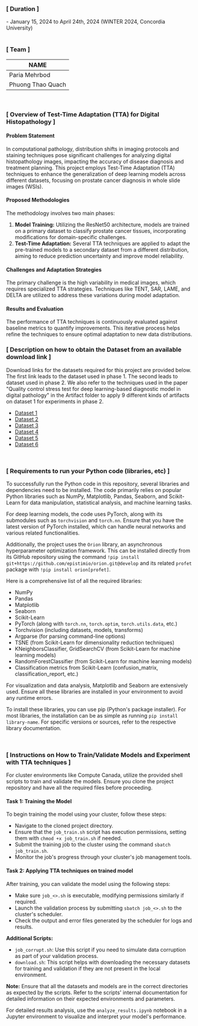 <h3>[ Duration ]</h3>
- January 15, 2024 to April 24th, 2024 (WINTER 2024, Concordia University)


<br>
<br>

<h3>[ Team ]</h3>

| NAME |
| --- |
| Paria Mehrbod | 
| Phuong Thao Quach |

<br>

<h3>[ Overview of Test-Time Adaptation (TTA) for Digital Histopathology ]</h3>

<h4>Problem Statement</h4>
<p>
  In computational pathology, distribution shifts in imaging protocols and staining techniques pose significant challenges for analyzing digital histopathology images, impacting the accuracy of disease diagnosis and treatment planning. This project employs Test-Time Adaptation (TTA) techniques to enhance the generalization of deep learning models across different datasets, focusing on prostate cancer diagnosis in whole slide images (WSIs).
</p>

<h4>Proposed Methodologies</h4>
<p>
  The methodology involves two main phases:
</p>
<ol>
  <li>
    <strong>Model Training:</strong> Utilizing the ResNet50 architecture, models are trained on a primary dataset to classify prostate cancer tissues, incorporating modifications for domain-specific challenges.
  </li>
  <li>
    <strong>Test-Time Adaptation:</strong> Several TTA techniques are applied to adapt the pre-trained models to a secondary dataset from a different distribution, aiming to reduce prediction uncertainty and improve model reliability.
  </li>
</ol>

<h4>Challenges and Adaptation Strategies</h4>
<p>
  The primary challenge is the high variability in medical images, which requires specialized TTA strategies. Techniques like TENT, SAR, LAME, and DELTA are utilized to address these variations during model adaptation.
</p>

<h4>Results and Evaluation</h4>
<p>
  The performance of TTA techniques is continuously evaluated against baseline metrics to quantify improvements. This iterative process helps refine the techniques to ensure optimal adaptation to new data distributions.
</p>


<h3>[ Description on how to obtain the Dataset from an available download link ]</h3>
<p>
  Download links for the datasets required for this project are provided below. The first link leads to the dataset used in phase 1. The second leads to dataset used in phase 2. We also refer to the techniques used in the paper "Quality control stress test for deep learning-based diagnostic model in digital pathology" in the Artifact folder to apply 9 different kinds of artifacts on dataset 1 for experiments in phase 2. 
</p>
<ul>
  <li>
    <a href="https://zenodo.org/records/4789576/files/02_training_native.tar?download=1">Dataset 1</a>
  </li>
  <li>
    <a href="https://zenodo.org/records/4789576/files/01_case_western_native.tar?download=1">Dataset 2</a>
  </li>
  <li>
    <a href="https://zenodo.org/records/4789576/files/03_wns_leica_native.tar?download=1">Dataset 3</a>
  </li>
  <li>
    <a href="https://zenodo.org/records/4789576/files/04_wns_hama_native.tar?download=1">Dataset 4</a>
  </li>
  <li>
    <a href="https://zenodo.org/records/4904569/files/05_wns_glis_native.tar?download=1">Dataset 5</a>
  </li>
  <li>
    <a href="https://zenodo.org/records/4904569/files/06_ukk_native.tar?download=1">Dataset 6</a>
  </li>
</ul>
<br>

<h3>[ Requirements to run your Python code (libraries, etc) ]</h3>
  <p>
  To successfully run the Python code in this repository, several libraries and dependencies need to be installed. The code primarily relies on popular Python libraries such as NumPy, Matplotlib, Pandas, Seaborn, and Scikit-Learn for data manipulation, statistical analysis, and machine learning tasks.
</p>
<p>
  For deep learning models, the code uses PyTorch, along with its submodules such as <code>torchvision</code> and <code>torch.nn</code>. Ensure that you have the latest version of PyTorch installed, which can handle neural networks and various related functionalities.
</p>
<p>
  Additionally, the project uses the <code>Orion</code> library, an asynchronous hyperparameter optimization framework. This can be installed directly from its GitHub repository using the command <code>!pip install git+https://github.com/epistimio/orion.git@develop</code> and its related <code>profet</code> package with <code>!pip install orion[profet]</code>.
</p>
<p>Here is a comprehensive list of all the required libraries:</p>
<ul>
  <li>NumPy</li>
  <li>Pandas</li>
  <li>Matplotlib</li>
  <li>Seaborn</li>
  <li>Scikit-Learn</li>
  <li>PyTorch (along with <code>torch.nn</code>, <code>torch.optim</code>, <code>torch.utils.data</code>, etc.)</li>
  <li>Torchvision (including datasets, models, transforms)</li>
  <li>Argparse (for parsing command-line options)</li>
  <li>TSNE (from Scikit-Learn for dimensionality reduction techniques)</li>
  <li>KNeighborsClassifier, GridSearchCV (from Scikit-Learn for machine learning models)</li>
  <li>RandomForestClassifier (from Scikit-Learn for machine learning models)</li>
  <li>Classification metrics from Scikit-Learn (confusion_matrix, classification_report, etc.)</li>
</ul>
<p>
  For visualization and data analysis, Matplotlib and Seaborn are extensively used. Ensure all these libraries are installed in your environment to avoid any runtime errors.
</p>
<p>
  To install these libraries, you can use pip (Python's package installer). For most libraries, the installation can be as simple as running <code>pip install library-name</code>. For specific versions or sources, refer to the respective library documentation.
</p>

<br>
<h3>[ Instructions on How to Train/Validate Models and Experiment with TTA techniques ]</h3>

<p>For cluster environments like Compute Canada, utilize the provided shell scripts to train and validate the models. Ensure you clone the project repository and have all the required files before proceeding.</p>
    
<h4>Task 1: Training the Model</h4>
<p> To begin training the model using your cluster, follow these steps:</p>
<ul>
  <li>Navigate to the cloned project directory.</li>
  <li>Ensure that the <code>job_train.sh</code> script has execution permissions, setting them with <code>chmod +x job_train.sh</code> if needed.</li>
  <li>Submit the training job to the cluster using the command <code>sbatch job_train.sh</code>.</li>
  <li>Monitor the job's progress through your cluster's job management tools.</li>
</ul>

<h4>Task 2: Applying TTA techniques on trained model</h4>
<p>After training, you can validate the model using the following steps:</p>
<ul>
  <li>Make sure <code>job_<>.sh</code> is executable, modifying permissions similarly if required.</li>
  <li>Launch the validation process by submitting <code>sbatch job_<>.sh</code> to the cluster's scheduler.</li>
  <li>Check the output and error files generated by the scheduler for logs and results.</li>
</ul>

<p><strong>Additional Scripts:</strong></p>
<ul>
  <li><code>job_corrupt.sh</code>: Use this script if you need to simulate data corruption as part of your validation process.</li>
  <li><code>download.sh</code>: This script helps with downloading the necessary datasets for training and validation if they are not present in the local environment.</li>
</ul>

<p><strong>Note:</strong> Ensure that all the datasets and models are in the correct directories as expected by the scripts. Refer to the scripts' internal documentation for detailed information on their expected environments and parameters.</p>

<p>For detailed results analysis, use the <code>analyze_results.ipynb</code> notebook in a Jupyter environment to visualize and interpret your model's performance.</p>

